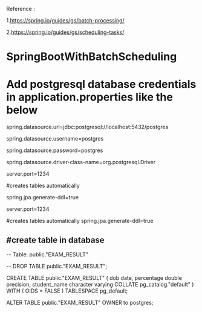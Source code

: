 
Reference :

1.https://spring.io/guides/gs/batch-processing/

2.https://spring.io/guides/gs/scheduling-tasks/



# SpringBootWithBatchScheduling

# Add postgresql database credentials in application.properties like the below

spring.datasource.url=jdbc:postgresql://localhost:5432/postgres

spring.datasource.username=postgres

spring.datasource.password=postgres

spring.datasource.driver-class-name=org.postgresql.Driver

server.port=1234

#creates tables automatically

spring.jpa.generate-ddl=true


server.port=1234


#creates tables automatically
spring.jpa.generate-ddl=true


#create table in database
------------------------
-- Table: public."EXAM_RESULT"

-- DROP TABLE public."EXAM_RESULT";

CREATE TABLE public."EXAM_RESULT"
(
    dob date,
    percentage double precision,
    student_name character varying COLLATE pg_catalog."default"
)
WITH (
    OIDS = FALSE
)
TABLESPACE pg_default;

ALTER TABLE public."EXAM_RESULT"
    OWNER to postgres;
